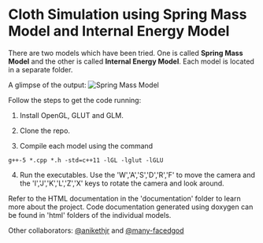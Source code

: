 # Cloth Simulation using Spring Mass Model and Internal Energy Model

There are two models which have been tried. One is called **Spring Mass Model** and the other is called **Internal Energy Model**. Each model is located in a separate folder.

A glimpse of the output:
![Spring Mass Model](/springmass/simulation/simulation.gif)


Follow the steps to get the code running:

1. Install OpenGL, GLUT and GLM.

2. Clone the repo.

3. Compile each model using the command 
```
g++-5 *.cpp *.h -std=c++11 -lGL -lglut -lGLU
```

4. Run the executables. Use the 'W','A','S','D','R','F' to move the camera and the 'I','J','K','L','Z','X' keys to rotate the camera and look around.

Refer to the HTML documentation in the 'documentation' folder to learn more about the project. Code documentation generated using doxygen can be found in 'html' folders of the individual models.

Other collaborators: [@anikethjr](https://github.com/anikethjr/) and [@many-facedgod](https://github.com/many-facedgod)
